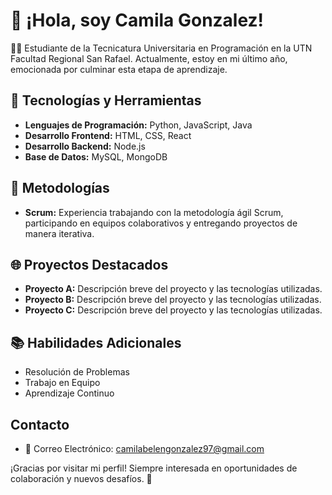 <h1>👋 ¡Hola, soy Camila Gonzalez!</h1>

👩‍💻 Estudiante de la Tecnicatura Universitaria en Programación en la UTN Facultad Regional San Rafael. Actualmente, estoy en mi último año, emocionada por culminar esta etapa de aprendizaje.

<h2>🚀 Tecnologías y Herramientas</h2> 

- **Lenguajes de Programación:** Python, JavaScript, Java
- **Desarrollo Frontend:** HTML, CSS, React
- **Desarrollo Backend:** Node.js
- **Base de Datos:** MySQL, MongoDB

<h2>🔄 Metodologías</h2> 

- **Scrum:** Experiencia trabajando con la metodología ágil Scrum, participando en equipos colaborativos y entregando proyectos de manera iterativa.

<h2>🌐 Proyectos Destacados</h2> 

- **Proyecto A:** Descripción breve del proyecto y las tecnologías utilizadas.
- **Proyecto B:** Descripción breve del proyecto y las tecnologías utilizadas.
- **Proyecto C:** Descripción breve del proyecto y las tecnologías utilizadas.

<h2>📚 Habilidades Adicionales</h2> 

- Resolución de Problemas
- Trabajo en Equipo
- Aprendizaje Continuo

<h2>Contacto </h2>

- 📧 Correo Electrónico: [camilabelengonzalez97@gmail.com](mailto:camilabelengonzalez97@gmail.com)



¡Gracias por visitar mi perfil! Siempre interesada en oportunidades de colaboración y nuevos desafíos. 🚀


